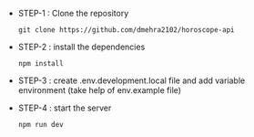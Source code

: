 - STEP-1 : Clone the repository

  ```
  git clone https://github.com/dmehra2102/horoscope-api
  ```

- STEP-2 : install the dependencies

  ```
  npm install
  ```

- STEP-3 : create .env.development.local file and add variable environment (take help of env.example file)

- STEP-4 : start the server

  ```
  npm run dev
  ```
